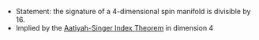 - Statement: the signature of a 4-dimensional spin manifold is divisible by 16.
- Implied by the [Aatiyah-Singer Index Theorem](Aatiyah-Singer%20Index%20Theorem.md) in dimension 4